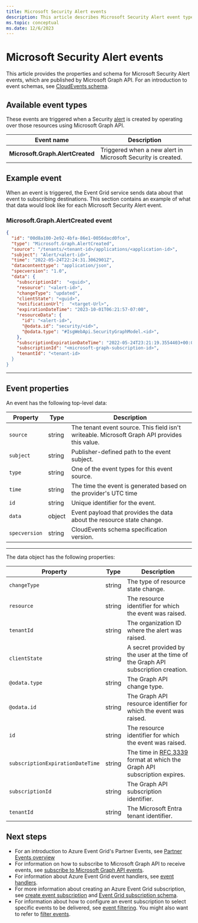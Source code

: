 ```yaml
---
title: Microsoft Security Alert events
description: This article describes Microsoft Security Alert event types and provides event samples.
ms.topic: conceptual
ms.date: 12/6/2023
---
```


# Microsoft Security Alert events

This article provides the properties and schema for Microsoft Security Alert events, which are published by Microsoft Graph API. For an introduction to event schemas, see [CloudEvents schema](cloud-event-schema.md). 

## Available event types
These events are triggered when a Security [alert](/graph/api/resources/alert) is created by operating over those resources using Microsoft Graph API. 

 | Event name | Description |
 | ---------- | ----------- |
 | **Microsoft.Graph.AlertCreated** | Triggered when a new alert in Microsoft Security is created.|

## Example event
When an event is triggered, the Event Grid service sends data about that event to subscribing destinations. This section contains an example of what that data would look like for each Microsoft Security Alert event.

### Microsoft.Graph.AlertCreated event

```json
{
  "id": "00d8a100-2e92-4bfa-86e1-0056dacd0fce",
  "type": "Microsoft.Graph.AlertCreated",
  "source": "/tenants/<tenant-id>/applications/<application-id>",
  "subject": "Alert/<alert-id>",
  "time": "2022-05-24T22:24:31.3062901Z",
  "datacontenttype": "application/json",
  "specversion": "1.0",
  "data": {
    "subscriptionId":  "<guid>",
    "resource": "<alert-id>",
    "changeType": "updated",
    "clientState": "<guid>",
    "notificationUrl":  "<target-Url>",
    "expirationDateTime": "2023-10-01T06:21:57-07:00",
    "resourceData": {
      "id": "<alert-id>",
      "@odata.id": "security/<id>",
      "@odata.type": "#IsgWebApi.SecurityGraphModel.<id>",      
    },
    "subscriptionExpirationDateTime": "2022-05-24T23:21:19.3554403+00:00",
    "subscriptionId": "<microsoft-graph-subscription-id>",
    "tenantId": "<tenant-id>
  }
}
```
---

## Event properties

An event has the following top-level data:

| Property | Type | Description |
| -------- | ---- | ----------- |
| `source` | string | The tenant event source. This field isn't writeable. Microsoft Graph API provides this value. |
| `subject` | string | Publisher-defined path to the event subject. |
| `type` | string | One of the event types for this event source. |
| `time` | string | The time the event is generated based on the provider's UTC time |
| `id` | string | Unique identifier for the event. |
| `data` | object | Event payload that provides the data about the resource state change. |
| `specversion` | string | CloudEvents schema specification version. |

---

The data object has the following properties:

| Property | Type | Description |
| -------- | ---- | ----------- |
| `changeType` | string | The type of resource state change. |
| `resource` | string | The resource identifier for which the event was raised. |
| `tenantId` | string | The organization ID where the alert was raised. |
| `clientState` | string | A secret provided by the user at the time of the Graph API subscription creation. |
| `@odata.type` | string | The Graph API change type.   |
| `@odata.id` | string | The Graph API resource identifier for which the event was raised. |
| `id` | string | The resource identifier for which the event was raised. |
| `subscriptionExpirationDateTime` | string | The time in [RFC 3339](https://tools.ietf.org/html/rfc3339) format at which the Graph API subscription expires.  |
| `subscriptionId` | string | The Graph API subscription identifier. |
| `tenantId` | string | The Microsoft Entra tenant identifier.  |


## Next steps

* For an introduction to Azure Event Grid's Partner Events, see [Partner Events overview](partner-events-overview.md)
* For information on how to subscribe to Microsoft Graph API to receive events, see [subscribe to Microsoft Graph API events](subscribe-to-graph-api-events.md).
* For information about Azure Event Grid event handlers, see [event handlers](event-handlers.md).
* For more information about creating an Azure Event Grid subscription, see [create event subscription](subscribe-through-portal.md#create-event-subscriptions) and [Event Grid subscription schema](subscription-creation-schema.md).
* For information about how to configure an event subscription to select specific events to be delivered, see [event filtering](event-filtering.md). You might also want to refer to [filter events](how-to-filter-events.md).